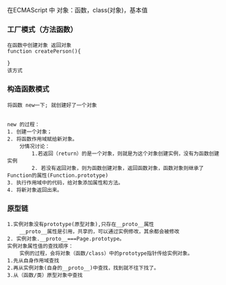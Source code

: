 在ECMAScript 中 对象：函数，class(对象)，基本值

### 工厂模式（方法函数）   
    在函数中创建对象 返回对象
    function createPerson(){

    }
    该方式
### 构造函数模式
    将函数 new一下; 就创建好了一个对象


    new 的过程：
    1. 创建一个对象；
    2. 将函数作用域赋给新对象。
        分情况讨论：
            1.若返回（return）的是一个对象，则就是为这个对象创建实例，没有为函数创建实例
            2. 若没有返回对象，则为函数创建对象，返回函数对象，函数对象则继承了Function的属性(Function.prototype)
    3. 执行作用域中的代码，给对象添加属性和方法。
    4. 将新对象返回出来。
### 原型链
    1.实例对象没有prototype(原型对象),只存在__proto__属性
        __proto__属性是引用，共享的，可以通过实例修改，其余都会被修改
    2. 实例对象.__proto__===Page.prototype。
    实例对象属性值的查找顺序：
        实例的过程，会将对象（函数/class）中的prototype指针传给实例对象。
    1.先从自身作用域查找
    2.再从实例对象(自身的__proto__)中查找，找到就不往下找了。
    3.从（函数/类）原型对象中查找
